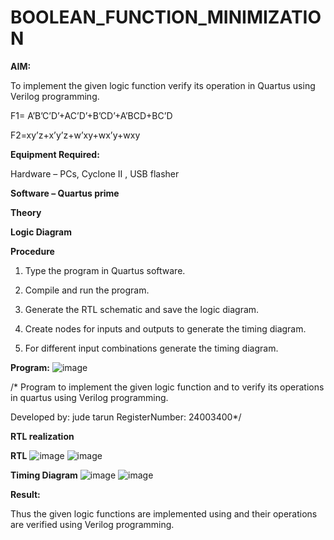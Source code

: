 # BOOLEAN_FUNCTION_MINIMIZATION

**AIM:**

To implement the given logic function verify its operation in Quartus using Verilog programming.

F1= A’B’C’D’+AC’D’+B’CD’+A’BCD+BC’D 

F2=xy’z+x’y’z+w’xy+wx’y+wxy

**Equipment Required:**

Hardware – PCs, Cyclone II , USB flasher

**Software – Quartus prime**

**Theory**

**Logic Diagram**

**Procedure**

1.	Type the program in Quartus software.

2.	Compile and run the program.

3.	Generate the RTL schematic and save the logic diagram.

4.	Create nodes for inputs and outputs to generate the timing diagram.

5.	For different input combinations generate the timing diagram.


**Program:**
![image](https://github.com/user-attachments/assets/11a85e8f-1d82-4625-9638-98ae1984d5bb)


/* Program to implement the given logic function and to verify its operations in quartus using Verilog programming. 

Developed by: jude tarun RegisterNumber: 24003400*/


**RTL realization**



**RTL**
![image](https://github.com/user-attachments/assets/cd105f9f-581f-4b6d-9a1d-a6adfb4bac49)
![image](https://github.com/user-attachments/assets/25f5c903-c9cf-42e3-94c8-840a0fd8415a)




**Timing Diagram**
![image](https://github.com/user-attachments/assets/e9d8ae23-e92e-493e-8f10-91d348488857)
![image](https://github.com/user-attachments/assets/004ab6f5-c4ab-4208-b23d-435afc77ed45)


**Result:**

Thus the given logic functions are implemented using and their operations are verified using Verilog programming.

